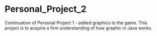 # Personal_Project_2
Continuation of Personal Project 1 - added graphics to the game. This project is to acquire a firm understanding of how graphic in Java works.
